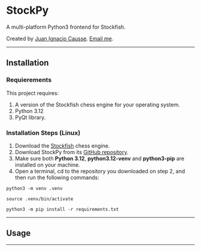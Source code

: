 # StockPy

A multi-platform Python3 frontend for Stockfish.

Created by [Juan Ignacio Causse](https://github.com/jcausse). [Email me](mailto:juanignaciocausse@gmail.com).

---

## Installation

### Requierements

This project requires:
1. A version of the Stockfish chess engine for your operating system.
2. Python 3.12
3. PyQt library.

### Installation Steps (Linux)
1. Download the [Stockfish](https://stockfishchess.org/download/) chess engine.
2. Download StockPy from its [GitHub repository](https://github.com/jcausse/stockpy).
3. Make sure both **Python 3.12**, **python3.12-venv** and **python3-pip** are installed on your machine.
4. Open a terminal, cd to the repository you downloaded on step 2, and then run the following commands:
```shell
python3 -m venv .venv
```
```shell
source .venv/bin/activate
```
```shell
python3 -m pip install -r requirements.txt
```

---

## Usage

---
